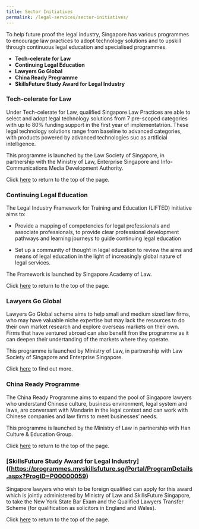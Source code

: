 ```yaml
---
title: Sector Initiatives
permalink: /legal-services/sector-initiatives/
---
```



To help future proof the legal industry, Singapore has various programmes to encourage law practices to adopt technology solutions and to upskill through continuous legal education and specialised programmes.

 - **Tech-celerate for Law** 
 - **Continuing Legal Education** 
 - **Lawyers Go Global** 
 - **China Ready Programme**
 - **SkillsFuture Study Award for Legal Industry**
 

### Tech-celerate for Law

Under Tech-celerate for Law, qualified Singapore Law Practices are able to select and adopt legal technology solutions from 7 pre-scoped categories with up to 80% funding support in the first year of implementatrion. These legal technology solutions range from baseline to advanced categories, with products powered by advanced technologies suc as artificial intelligence.

This programme is launched by the Law Society of Singapore, in partnership with the Ministry of Law, Enterprise Singapore and Info-Communications Media Development Authority.

Click [here](*TOP) to return to the top of the page.

### Continuing Legal Education

The Legal Industry Framework for Training and Education (LIFTED) initiative aims to:

 - Provide a mapping of competencies for legal professionals and
          associate professionals, to provide clear professional
          development pathways and learning journeys to guide continuing
          legal education
   
 - Set up a community of thought in legal education to review the
          aims and means of legal education in the light of increasingly
          global nature of legal services.

The Framework is launched by Singapore Academy of Law.

Click [here](*TOP) to return to the top of the page.

### Lawyers Go Global

Lawyers Go Global scheme aims to help small and medium sized law firms, who may have valuable niche expertise but may lack the resources to do their own market research and explore overseas markets on their own. Firms that have ventured abroad can also benefit fron the programme as it can deepen their undertanding of the markets where they operate.

This programme is launched by Ministry of Law, in partnership with Law Society of Singapore and Enterprise Singapore.

Click [here](*TOP) to find out more.

### China Ready Programme

The China Ready Programme aims to expand the pool of Singapore lawyers who understand Chinese culture, business environment, legal system and laws, are conversant with Mandarin in the legal context and can work with Chinese companies and law firms to meet businesses’ needs.

This programme is launched by the Ministry of Law in partnership with Han Culture & Education Group.

Click [here](*TOP) to return to the top of the page.

### [SkillsFuture Study Award for Legal Industry] ((https://programmes.myskillsfuture.sg/Portal/ProgramDetails.aspx?ProgID=P00000059) 

Singapore lawyers who wish to be foreign qualified can apply for this award which is jointly administered by Ministry of Law and SkillsFuture Singapore, to take the New York State Bar Exam and the Qualified Lawyers Transfer Scheme (for qualification as solicitors in England and Wales). 

Click [here](*TOP) to return to the top of the page.
